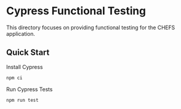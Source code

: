 # Cypress Functional Testing

This directory focuses on providing functional testing for the CHEFS application.

## Quick Start

Install Cypress

```sh
npm ci
```

Run Cypress Tests

```sh
npm run test
```
